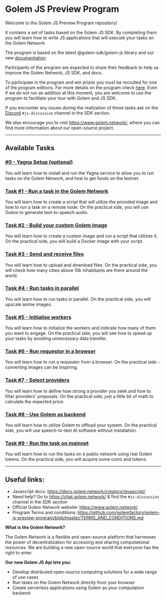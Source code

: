 # Golem JS Preview Program

Welcome to the Golem JS Preview Program repository! 

It contains a set of tasks based on the Golem JS SDK. By completing them you will learn how to write JS applications that will execute your tasks on the Golem Network. 

The program is based on the latest @golem-sdk/golem-js library and our new [documentation](https://docs.golem.network/creators/). 

Participants of the program are expected to share their feedback to help us improve the Golem Network, JS SDK, and docs.

To participate in the program and win prizes you must be recruited for one of the program editions. For more details on the program check [here](https://preview.golem.network/). Even if we do not run an addition at this moment, you are welcome to use the program to facilitate your tour with Golem and JS SDK.

If you encounter any issues during the realization of these tasks ask on the 
[Discord](https://chat.golem.network/) `#js-discussion` channel in the SDK section. 

We also encourage you to visit https://www.golem.network/, where you can find more information about our open-source project.

---

## Available Tasks

### [#0 - Yagna Setup (optional)](tasks%2F0-yagna-setup)
You will learn how to install and run the Yagna service to allow you to run tasks on the Golem Network, and how to get funds on the testnet. 

### [Task #1 - Run a task in the Golem Network](tasks%2F1-run-a-task)
You will learn how to create a script that will utilize the provided image and how to run a task on a remote node. On the practical side, you will use Golem to generate text-to-speech audio. 

### [Task #2 - Build your custom Golem image](tasks%2F2-build-your-image)
You will learn how to create a custom image and run a script that utilizes it. On the practical side, you will build a Docker image with your script.

### [Task #3 - Send and receive files](tasks%2F3-send-and-receive-files)
You will learn how to upload and download files. On the practical side, you will check how many cities above 10k inhabitants are there around the world.

### [Task #4 - Run tasks in parallel](tasks%2F4-run-tasks-in-parallel)
You will learn how to run tasks in parallel. On the practical side, you will upscale anime images. 

### [Task #5 - Initialise workers](tasks%2F5-initialise-workers)
You will learn how to initialize the workers and indicate how many of them you want to engage. On the practical side, you will see how to speed up your tasks by avoiding unnecessary data transfer. 

### [Task #6 - Run requestor in a browser](tasks%2F6-run-requestor-in-browser)
You will learn how to run a requestor from a browser. On the practical side - converting images can be inspiring.

### [Task #7 - Select providers](tasks%2F7-select-providers)
You will learn how to define how strong a provider you seek and how to filter providers' proposals. On the practical side, just a little bit of math to calculate the expected price. 

### [Task #8 - Use Golem as backend](tasks%2F8-use-Golem-as-backend)
You will learn how to utilize Golem to offload your system. On the practical side, you will use speech-to-text AI software without installation.

### [Task #9 - Run the task on mainnet](tasks%2F9-run-on-mainnet)
You will learn how to run the tasks on a public network using real Golem tokens. On the practical side, you will acquire some coins and tokens. 


---

## Useful links:

- Javascript docs: https://docs.golem.network/creators/javascript/
- Need help? Go to https://chat.golem.network/ & find the `#js-discussion` channel in the SDK section
- Official Golem Network website: https://www.golem.network/
- Program Terms and conditions: https://github.com/golemfactory/golem-js-preview-program/blob/master/TERMS_AND_CONDITIONS.md

**What is the Golem Network?**

The Golem Network is a flexible and open-source platform that harnesses the power of decentralization for accessing and sharing computational resources.
We are building a new open-source world that everyone has the right to enter. 

**Our new Golem JS Api lets you:**

- Develop distributed open-source computing solutions for a wide range of use cases
- Run tasks on the Golem Network directly from your browser
- Create serverless applications using Golem as your computation backend

